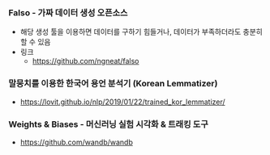### Falso - 가짜 데이터 생성 오픈소스
- 해당 생성 툴을 이용하면 데이터를 구하기 힘들거나, 데이터가 부족하더라도 충분히 할 수 있음
- 링크
  - https://github.com/ngneat/falso

### 말뭉치를 이용한 한국어 용언 분석기 (Korean Lemmatizer)
- https://lovit.github.io/nlp/2019/01/22/trained_kor_lemmatizer/

### Weights & Biases - 머신러닝 실험 시각화 & 트래킹 도구
- https://github.com/wandb/wandb
